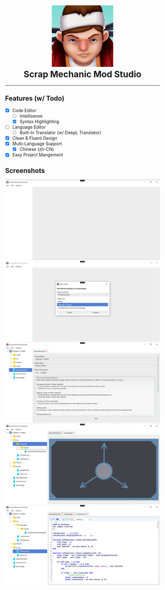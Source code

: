 <h1 align="center">
    <br>
        <img src="./.github/icon.png" width="200">
    <br>
        Scrap Mechanic Mod Studio
    <br>
</h1>

---

## Features (w/ Todo)

- [X] Code Editor
    - [ ] Intellisense
    - [X] Syntax Highlighting
- [ ] Language Editor
    - [ ] Built-In Translator (w/ DeepL Translator)
- [X] Clean & Fluent Design
- [X] Multi-Language Support
    - [X] Chinese (zh-CN)
- [X] Easy Project Mangement

## Screenshots

![](./.github/screenshots/0.png)
![](./.github/screenshots/1.png)
![](./.github/screenshots/2.png)
![](./.github/screenshots/3.png)
![](./.github/screenshots/4.png)